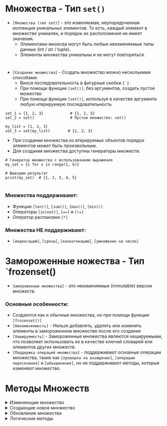 # Множества - Тип `set()`

- `[Множества (тип set)]` -  это изменяемая, неупорядоченная коллекция уникальных элементов. То есть, каждый элемент в множестве уникален, и порядок их расположения не имеет значения.
  - Элементами мноесва могут быть любые неизменяемые типы данных (int / str / tuple).
  - Элементы множества уникальны и не могут повторяться.
  #
- `[Создание множества]` - Создать множество можно несколькими способами:
  - Внося последовательность в фигурные скобки  `{ }`
  - При помощи функции `[set()]`, без аргументов, создать пустое можество
  - При помощи функции `[set()]`, используя в качестве аргумента любую итерируемую последовательность
```
set_1 = {1, 2, 3}            # {1, 2, 3}
set_2 = set()                # Пустое множество: set()

my_list = [1, 2, 3]                  
set_3 = set(my_list)        # {1, 2, 3}
```
- При создании множества из итерируемых объектов порядок элементов может быть произвольным.
- Для создания множества доступны генераторы множеств:
```
# Генератор множества с использованием выражения
my_set = {x for x in range(1, 6)}

# Выводим результат
print(my_set)  # {1, 2, 3, 4, 5}

```
#
### Множества поддерживают:
- Функции `[len()]`, `[sum()]`, `[max()]`, `[min()]`
- Операторы `[in(not)]`, `[==]` и `[!=]`
- Оператор распаковки `[*]`

### Множества НЕ поддерживают:
- `[индексацию]`, `[срезы]`, `[конкатенацию]`, `[умножение на число]`
#

# Замороженные ножества - Тип `frozenset()

- `Замороженные множества]` -  это неизменяемые (immutable) версии множеств.

### Основные особенности:
  - Создаются как и обычные множества, но при помощи функции  `[frozenset()]`
  - `[Неизменяемость]` - Нельзя добавлять, удалять или изменять элементы в замороженном множестве после его создания
  - `[Хешируемость]` - Замороженные множества являются хешируемыми, что позволяет использовать их в качестве ключей словарей или элементов других множеств.
  - `[Поддержка операций множества]` - поддерживают основные операции множества, такие как `[проверка на вхождение]`, `[операции пересечения]` и `[объединения]`, но не поддерживают методы, которые изменяют множество.
#
# Методы Множеств
<details>
  <summary>Изменяющие множество</summary>

Данные методы изменяют уже существующее множество, не возвращая новое.
  
  ### 1) `[set.add()]` - используется для добавления элемента в множество. Если элемент уже присутствует, то множество остается неизменным.  
```
# Создаем множество
my_set = {1, 2, 3}

# Добавляем элемент
my_set.add(4)

# Выводим результат
print(my_set)  # {1, 2, 3, 4}

```
#
   ### 2) `[set.remove()]` - используется для удаления указанного элемента из множества. Если элемент не найден, он генерирует исключение KeyError.
```
# Создаем множество
my_set = {1, 2, 3, 4}

# Удаляем элемент
my_set.remove(3)

# Выводим результат
print(my_set)  # {1, 2, 4}
```
#
   ### 3) `[set.discard()]` -  подобен методу remove(), но не генерирует исключение, если указанный элемент не найден. Вместо этого он просто ничего не делает.
```
# Создаем множество
my_set = {1, 2, 3, 4}

# Удаляем элемент
my_set.discard(3)

# Выводим результат
print(my_set)  # {1, 2, 4}

# Попытка удаления отсутствующего элемента
my_set.discard(5)

# Выводим результат снова
print(my_set)  # {1, 2, 4}
```
#
   ### 4) `[set.pop()]` - используется для удаления и возврата произвольного элемента из множества. Так как множества не упорядочены, нельзя точно предсказать, какой элемент будет удален.
```
# Создаем множество
my_set = {1, 2, 3, 4, 5}

# Удаляем и возвращаем произвольный элемент
removed_element = my_set.pop()

# Выводим результат
print(f"Удаленный элемент: {removed_element}")      # Случайный элемент множества
print(f"Оставшиеся элементы: {my_set}")

```
#
  ### 5) `[set.clear()]` - используется для удаления всех элементов из множества, делая его пустым.
```
# Создаем множество
my_set = {1, 2, 3, 4}

# Очищаем множество
my_set.clear()

# Выводим результат
print(my_set)  # set()

```
</details>

<details>
  <summary>Создающие новое множество</summary>

Данные методы собирают новое множество на основе двух и более других методов, исходя из условий метода.
  
   ### 1) `[set.union()]` - (Оператор `[|]`) используется для создания нового множества, содержащего все уникальные элементы из двух или более итерируемых объектов:
```
# Создаем три множества
set1 = {1, 2, 3}
set2 = {3, 4, 5}
list1 = [5, 6, 7]

# Объединяем все три множества
union_set = set1.union(set2, list1)
# С использованием оператора
union_set = set1 | set2 | list1

# Выводим результат
print(union_set)  # {1, 2, 3, 4, 5, 6, 7}
```
Метод union() может принимать любое количество множеств в качестве аргументов и объединять их в новое множество, содержащее уникальные элементы. 
#
   ### 2) `[set.intersection()]` - (Оператор `[&]`) используется для получения пересечения двух или более множеств, возвращая новое множество, содержащее только те элементы, которые присутствуют во всех исходных итерируемых объектах:
```
# Создаем три множества
set1 = {1, 2, 3, 4}
set2 = {3, 4, 5, 6}
list1 = [4, 5, 6, 7]

# Получаем пересечение всех трех итер объектов
intersection_set = set1.intersection(set2, list1)

# Получаем пересечение всех трех множеств с использованием оператора &
intersection_set = set1 & set2 & list1

# Выводим результат
print(intersection_set)  # {4}

```
#
   ### 3) `[set.difference()]` - (Оператор `[-]`) используются для получения разности двух и более множеств или других итерируемых объектов. Разность множеств включает в себя все элементы из первого множества, которые отсутствуют во втором множестве.
```
# Создаем три множества
set1 = {1, 2, 3, 4}
set2 = {3, 4, 5, 6}
list1 = [4, 5, 6, 7]

# Получаем разность с использованием метода difference()
difference_set_method = set1.difference(set2, list1)

# Получаем разность с использованием оператора '-'
difference_set_operator = set1 - set2 - list1

# Выводим результат
print(difference_set_method)  # {1, 2}
print(difference_set_operator)  # {1, 2}

```
#
   ### 4) `[set.symmetric_difference()]` - (Оператор `[^]`) используются для получения симметрической разности двух и более множеств или других итерируемых объектов. Симметрическая разность включает в себя элементы, присутствующие только в одном из множеств, но не в обоих.
```
# Создаем три множества
set1 = {1, 2, 3, 4}
set2 = {3, 4, 5, 6}
list1 = [4, 5, 6, 7]

# Получаем симметрическую разность с использованием метода symmetric_difference()
symmetric_difference_set_method = set1.symmetric_difference(set2, list1)

# Получаем симметрическую разность с использованием оператора ^
symmetric_difference_set_operator = set1 ^ set2 ^ list1

# Выводим результат
print(symmetric_difference_set_method)  # {1, 2, 7}
print(symmetric_difference_set_operator)  # {1, 2, 7}
```
</details>

<details>
  <summary>Обновление множества</summary>

### Данные методы обнавляют уже существующее множество элементами других множеств или итерируемых обЪектов.
### Изменяют исходное множество а не возвращают новое.
### Операторы данных методов работают только с множествами
  
  ### 1) `[set.update()]` - (Оператор `[|=]`) используется для обновления множества, добавляя элементы из другого итерируемого объекта, такого как список или другое множество.
```
# Создаем два итерируемых объекта
set1 = {1, 2, 3}
set2 = {3, 4, 5}
list1 = [6, 7, 8]

# Обновляем set1, добавляя элементы из set2 и list1
set1.update(set2, list1)
# Использование оператора
set1 |= set2 | set(list1)

# Выводим результат
print(set1)  # {1, 2, 3, 4, 5, 6, 7, 8}

```
#
   ### 2) `[set.intersection_update()]` - (Оператор `[&=]`) используется для обновления множества, оставляя в нем только элементы, которые присутствуют во всех указанных множествах или итерируемых объектах.
```
# Создаем два множества и один список
set1 = {1, 2, 3, 4}
set2 = {3, 4, 5, 6}
list1 = [4, 5, 6, 7]

# Обновляем set1, оставляя только элементы, присутствующие в set2 и list1
set1.intersection_update(set2, list1)

# Используем оператор &= для обновления set1
set1 &= set2 & set(list1)

# Выводим результат
print(set1)  # {4, 5}

```
#
   ### 3) `[set.difference_update()]` - (Оператор `[-=]`)  используется для обновления множества, удаляя из него элементы, которые присутствуют в других указанных множествах или итерируемых объектах.
```
# Создаем два множества и один список
set1 = {1, 2, 3, 4}
set2 = {3, 4, 5, 6}
list1 = [4, 5, 6, 7]

# Обновляем set1, удаляя элементы, присутствующие в set2 и list1
set1.difference_update(set2, list1)

# Используем оператор -= для обновления set1
# Oбъединяем множества set2 и list1 с помощью оператора |, чтобы получить все элементы, присутствующие в обоих множествах.
set1 -= set(set2) | set(list1)

# Выводим результат
print(set1)  # {1, 2}

```
#
   ### 4) `[set.symmetric_difference_update()]` - (Оператор `[^=]`) используется для обновления множества, оставляя в нем только элементы, которые присутствуют только в одном из указанных множеств или итерируемых объектов.
```
# Создаем два множества и один список
set1 = {1, 2, 3, 4}
set2 = {3, 4, 5, 6}
list1 = [4, 5, 6, 7]

# Обновляем set1, оставляя только элементы, присутствующие только в одном из set2 и list1
set1.symmetric_difference_update(set2, list1)

# Используем оператор ^= для обновления set1
set1 ^= set(set2) ^ set(list1)

# Выводим результат
print(set1)  # {1, 2, 7}
```
</details>

<details>
  <summary>Логические методы</summary>

### Данные методы проверяют соответствие множеств определенному условию
### Данные методы возвращают `[True]` или `[False]`
  
   - `[set.issubset()]` - (Оператор `[<=]`) используется для проверки, является ли одно множество подмножеством другого. Если все элементы множества A присутствуют в множестве B, то A считается подмножеством B.
```
# Создаем два множества
setA = {1, 2, 3}
setB = {1, 2, 3, 4, 5}

# Проверяем, является ли set1 подмножеством set2
is_subset = setA.issubset(setB)

# Проверяем, является ли setA подмножеством setB с использованием оператора <=
is_subset_operator = setA <= setB

# Выводим результат
print(is_subset)  # True

```
#
   - `[set.issuperset()]` - (Оператор `[>=]`) используется для проверки, является ли одно множество надмножеством другого. Если все элементы множества A включают все элементы множества B, то A считается надмножеством B.
```
# Создаем два множества
setA = {1, 2, 3, 4, 5}
setB = {1, 2, 3}

# Проверяем, является ли set1 подмножеством set2
is_subset = setA.issubset(setB)

# Проверяем, является ли setA подмножеством setB с использованием оператора >=
is_subset_operator = setA >= setB

# Выводим результат
print(is_subset)  # True
```
#
   - `[set.isdisjoint()]` - используется для проверки того, отсутствуют ли у двух множеств общие элементы. Если множества не имеют общих элементов, метод возвращает True, в противном случае - False.
```
# Создаем два множества
setA = {1, 2, 3}
setB = {4, 5, 6}

# Проверяем, имеют ли множества общие элементы
are_disjoint = setA.isdisjoint(setB)

# Выводим результат
print(are_disjoint)  # True
```
</details>

